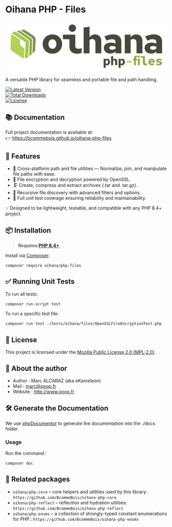 # Oihana PHP - Files

![Oihana PHP Files](https://raw.githubusercontent.com/BcommeBois/oihana-php-files/main/.phpdoc/template/assets/images/oihana-php-files-logo-inline-512x160.png)

A versatile PHP library for seamless and portable file and path handling.

[![Latest Version](https://img.shields.io/packagist/v/oihana/php-files.svg?style=flat-square)](https://packagist.org/packages/oihana/php-files)  
[![Total Downloads](https://img.shields.io/packagist/dt/oihana/php-files.svg?style=flat-square)](https://packagist.org/packages/oihana/php-files)  
[![License](https://img.shields.io/packagist/l/oihana/php-files.svg?style=flat-square)](LICENSE)

## 📚 Documentation

Full project documentation is available at:  
👉 https://bcommebois.github.io/oihana-php-files

## 🚀 Features

- 📁 Cross-platform path and file utilities — Normalize, join, and manipulate file paths with ease.
- 🔐 File encryption and decryption powered by OpenSSL.
- 🗜️ Create, compress and extract archives (.tar and .tar.gz).
- 📂 Recursive file discovery with advanced filters and options.
- 🧪 Full unit test coverage ensuring reliability and maintainability.

💡 Designed to be lightweight, testable, and compatible with any PHP 8.4+ project.

## 📦 Installation

> **Requires [PHP 8.4+](https://php.net/releases/)**  

Install via [Composer](https://getcomposer.org):
```bash
composer require oihana/php-files
```

## ✅ Running Unit Tests

To run all tests:
```bash
composer run-script test
```

To run a specific test file:
```bash
composer run test ./tests/oihana/files/OpenSSLFileEncryptionTest.php
```

## 🧾 License

This project is licensed under the [Mozilla Public License 2.0 (MPL-2.0)](https://www.mozilla.org/en-US/MPL/2.0/).

## 👤 About the author

* Author : Marc ALCARAZ (aka eKameleon)
* Mail : marc@ooop.fr
* Website : http://www.ooop.fr

## 🛠️ Generate the Documentation

We use [phpDocumentor](https://phpdoc.org/) to generate the documentation into the ./docs folder.

### Usage
Run the command : 
```bash
composer doc
```

## 🔗 Related packages

- `oihana/php-core` – core helpers and utilities used by this library: `https://github.com/BcommeBois/oihana-php-core`
- `oihana/php-reflect` – reflection and hydration utilities: `https://github.com/BcommeBois/oihana-php-reflect`
- `oihana/php-enums` – a collection of strongly-typed constant enumerations for PHP.: `https://github.com/BcommeBois/oihana-php-enums`
